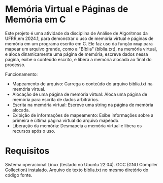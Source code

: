 # Memória Virtual e Páginas de Memória em C

Este projeto é uma atividade da disciplina de Análise de Algoritmos da UFRR,em 2024.1, para demonstrar o uso de memória virtual e páginas de memória em um programa escrito em C. Ele faz uso da função `mmap` para mapear um arquivo grande, como a "Bíblia" (biblia.txt), na memória virtual, e aloca dinamicamente uma página de memória, escreve dados nessa página, exibe o conteúdo escrito, e libera a memória alocada ao final do processo.


Funcionamento: 
* Mapeamento de arquivo: Carrega o conteúdo do arquivo biblia.txt na memória virtual.
* Alocação de uma página de memória virtual: Aloca uma página de memória para escrita de dados arbitrários.
* Escrita na memória virtual: Escreve uma string na página de memória alocada.
* Exibição de informações de mapeamento: Exibe informações sobre a primeira e última página virtual do arquivo mapeado.
* Liberação da memória: Desmapeia a memória virtual e libera os recursos após o uso.
 
 # Requisitos

 Sistema operacional Linux (testado no Ubuntu 22.04).
 GCC (GNU Compiler Collection) instalado.
 Arquivo de texto biblia.txt no mesmo diretório do código fonte.
